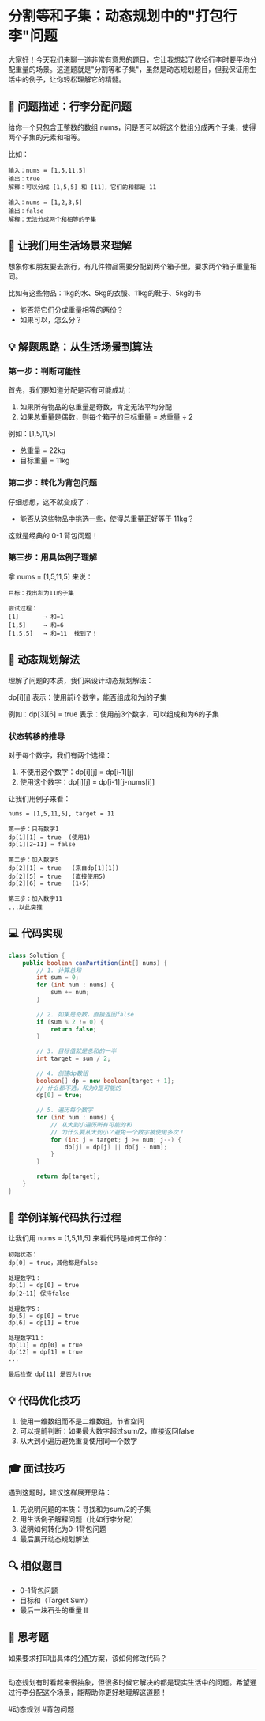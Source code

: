 # 分割等和子集：动态规划中的"打包行李"问题

大家好！今天我们来聊一道非常有意思的题目，它让我想起了收拾行李时要平均分配重量的场景。这道题就是"分割等和子集"，虽然是动态规划题目，但我保证用生活中的例子，让你轻松理解它的精髓。

## 🎯 问题描述：行李分配问题

给你一个只包含正整数的数组 nums，问是否可以将这个数组分成两个子集，使得两个子集的元素和相等。

比如：
```
输入：nums = [1,5,11,5]
输出：true
解释：可以分成 [1,5,5] 和 [11]，它们的和都是 11

输入：nums = [1,2,3,5]
输出：false
解释：无法分成两个和相等的子集
```

## 🤔 让我们用生活场景来理解

想象你和朋友要去旅行，有几件物品需要分配到两个箱子里，要求两个箱子重量相同。

比如有这些物品：1kg的水、5kg的衣服、11kg的鞋子、5kg的书
- 能否将它们分成重量相等的两份？
- 如果可以，怎么分？

## 💡 解题思路：从生活场景到算法

### 第一步：判断可能性

首先，我们要知道分配是否有可能成功：
1. 如果所有物品的总重量是奇数，肯定无法平均分配
2. 如果总重量是偶数，则每个箱子的目标重量 = 总重量 ÷ 2

例如：[1,5,11,5]
- 总重量 = 22kg
- 目标重量 = 11kg

### 第二步：转化为背包问题

仔细想想，这不就变成了：
- 能否从这些物品中挑选一些，使得总重量正好等于 11kg？

这就是经典的 0-1 背包问题！

### 第三步：用具体例子理解

拿 nums = [1,5,11,5] 来说：

```
目标：找出和为11的子集
    
尝试过程：
[1]       → 和=1
[1,5]     → 和=6
[1,5,5]   → 和=11  找到了！
```

## 📝 动态规划解法

理解了问题的本质，我们来设计动态规划解法：

dp[i][j] 表示：使用前i个数字，能否组成和为j的子集

例如：dp[3][6] = true 表示：使用前3个数字，可以组成和为6的子集

### 状态转移的推导

对于每个数字，我们有两个选择：
1. 不使用这个数字：dp[i][j] = dp[i-1][j]
2. 使用这个数字：dp[i][j] = dp[i-1][j-nums[i]]

让我们用例子来看：
```
nums = [1,5,11,5], target = 11

第一步：只有数字1
dp[1][1] = true  (使用1)
dp[1][2~11] = false

第二步：加入数字5
dp[2][1] = true   (来自dp[1][1])
dp[2][5] = true   (直接使用5)
dp[2][6] = true   (1+5)

第三步：加入数字11
...以此类推
```

## 💻 代码实现

```java
class Solution {
    public boolean canPartition(int[] nums) {
        // 1. 计算总和
        int sum = 0;
        for (int num : nums) {
            sum += num;
        }
        
        // 2. 如果是奇数，直接返回false
        if (sum % 2 != 0) {
            return false;
        }
        
        // 3. 目标值就是总和的一半
        int target = sum / 2;
        
        // 4. 创建dp数组
        boolean[] dp = new boolean[target + 1];
        // 什么都不选，和为0是可能的
        dp[0] = true;
        
        // 5. 遍历每个数字
        for (int num : nums) {
            // 从大到小遍历所有可能的和
            // 为什么要从大到小？避免一个数字被使用多次！
            for (int j = target; j >= num; j--) {
                dp[j] = dp[j] || dp[j - num];
            }
        }
        
        return dp[target];
    }
}
```

## 🎯 举例详解代码执行过程

让我们用 nums = [1,5,11,5] 来看代码是如何工作的：

```
初始状态：
dp[0] = true，其他都是false

处理数字1：
dp[1] = dp[0] = true
dp[2~11] 保持false

处理数字5：
dp[5] = dp[0] = true
dp[6] = dp[1] = true

处理数字11：
dp[11] = dp[0] = true
dp[12] = dp[1] = true
...

最后检查 dp[11] 是否为true
```

## 💡 代码优化技巧

1. 使用一维数组而不是二维数组，节省空间
2. 可以提前判断：如果最大数字超过sum/2，直接返回false
3. 从大到小遍历避免重复使用同一个数字

## 🎓 面试技巧

遇到这题时，建议这样展开思路：
1. 先说明问题的本质：寻找和为sum/2的子集
2. 用生活例子解释问题（比如行李分配）
3. 说明如何转化为0-1背包问题
4. 最后展开动态规划解法

## 🔍 相似题目

- 0-1背包问题
- 目标和（Target Sum）
- 最后一块石头的重量 II

## 🤔 思考题

如果要求打印出具体的分配方案，该如何修改代码？

---


动态规划有时看起来很抽象，但很多时候它解决的都是现实生活中的问题。希望通过行李分配这个场景，能帮助你更好地理解这道题！

  #动态规划 #背包问题